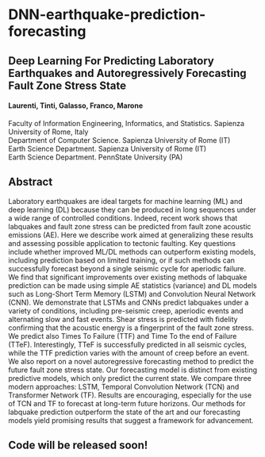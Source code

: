 # DNN-earthquake-prediction-forecasting

## Deep Learning For Predicting Laboratory Earthquakes and Autoregressively Forecasting Fault Zone Stress State 

#### Laurenti, Tinti, Galasso, Franco, Marone 
Faculty of Information Engineering, Informatics, and Statistics. Sapienza University of Rome, Italy <br/>
Department of Computer Science. Sapienza University of Rome (IT) <br/>
Earth Science Department. Sapienza University of Rome (IT) <br/>
Earth Science Department. PennState University (PA) <br/>

## Abstract

Laboratory earthquakes are ideal targets for machine learning (ML) and deep learning (DL) because they can be produced in long sequences under a wide range of controlled conditions. Indeed, recent work shows that labquakes and fault zone stress can be predicted from fault zone acoustic emissions (AE).  Here we describe work aimed at generalizing these results and assessing possible application to tectonic faulting.  Key questions include whether improved ML/DL methods can outperform existing models, including prediction based on limited training, or if such methods can successfully forecast beyond a single seismic cycle for aperiodic failure. We find that significant improvements over existing methods of labquake prediction can be made using simple AE statistics (variance) and DL models such as Long-Short Term Memory (LSTM) and Convolution Neural Network (CNN).  We demonstrate that LSTMs and CNNs predict labquakes under a variety of conditions, including pre-seismic creep, aperiodic events and alternating slow and fast events. Shear stress is predicted with fidelity confirming that the acoustic energy is a fingerprint of the fault zone stress. We predict also Times To Failure (TTF) and Time To the end of Failure (TTeF).  Interestingly, TTeF is successfully predicted in all seismic cycles, while the TTF prediction varies with the amount of creep before an event. We also report on a novel autoregressive forecasting method to predict the future fault zone stress state.  Our forecasting model is distinct from existing predictive models, which only predict the current state. We compare three modern approaches: LSTM, Temporal Convolution Network (TCN) and Transformer Network (TF).  Results are encouraging, especially for the use of TCN and TF to forecast at long-term future horizons.  Our methods for labquake prediction outperform the state of the art and our forecasting models yield promising results that suggest a framework for advancement.



## Code will be released soon!

